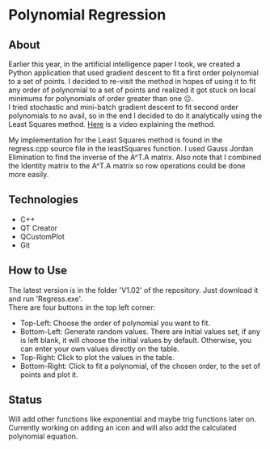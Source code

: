 # Polynomial Regression
## About
Earlier this year, in the artificial intelligence paper I took, we created a Python application 
that used gradient descent to fit a first order polynomial to a set of points. I decided to re-visit 
the method in hopes of using it to fit any order of polynomial to a set of points and realized it got 
stuck on local minimums for polynomials of order greater than one ☹.  
I tried stochastic and mini-batch gradient descent to fit second order polynomials to no avail, 
so in the end I decided to do it analytically using the Least Squares method.
[Here](https://www.youtube.com/watch?v=TPKyT3hu71c) is a video explaining the method.  
  
My implementation for the Least Squares method is found in the regress.cpp source file in the leastSquares function. I used Gauss Jordan Elimination to find the inverse of the A^T.A matrix. Also note that I combined the Identity matrix to the A^T.A matrix so row operations could be done more easily.

## Technologies
- C++
- QT Creator
- QCustomPlot
- Git

## How to Use
The latest version is in the folder 'V1.02' of the repository. Just download it and run 'Regress.exe'.  
There are four buttons in the top left corner:  
- Top-Left: Choose the order of polynomial you want to fit.
- Bottom-Left: Generate random values. There are initial values set, if any is left blank, it will choose the initial values by default. Otherwise, you can enter your own values directly on the table.
- Top-Right: Click to plot the values in the table.
- Bottom-Right: Click to fit a polynomial, of the chosen order, to the set of points and plot it.

## Status
Will add other functions like exponential and maybe trig functions later on. Currently working on adding an icon and will also add the calculated polynomial equation.



